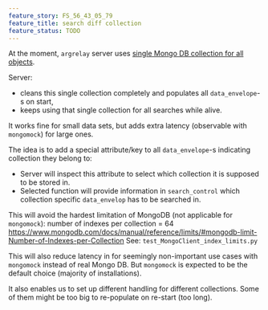 ```yaml
---
feature_story: FS_56_43_05_79
feature_title: search diff collection
feature_status: TODO
---
```


At the moment, `argrelay` server uses [single Mongo DB collection for all objects][single_mongo_collection].

Server:
*   cleans this single collection completely and populates all `data_envelope`-s on start,
*   keeps using that single collection for all searches while alive.

It works fine for small data sets, but adds extra latency (observable with `mongomock`) for large ones.

The idea is to add a special attribute/key to all `data_envelope`-s indicating collection they belong to:
*   Server will inspect this attribute to select which collection it is supposed to be stored in.
*   Selected function will provide information in `search_control` which collection specific `data_envelop` has to be searched in.

This will avoid the hardest limitation of MongoDB (not applicable for `mongomock`):
number of indexes per collection = 64
https://www.mongodb.com/docs/manual/reference/limits/#mongodb-limit-Number-of-Indexes-per-Collection
See: `test_MongoClient_index_limits.py`

This will also reduce latency in for seemingly non-important use cases with `mongomock` instead of real Mongo DB.
But `mongomock` is expected to be the default choice (majority of installations).

It also enables us to set up different handling for different collections.
Some of them might be too big to re-populate on re-start (too long).

[single_mongo_collection]: https://github.com/argrelay/argrelay/blob/f4c6a6fb9e5cb1226137c3744dd71693ae12c051/src/argrelay/mongo_data/MongoClientWrapper.py#L32

